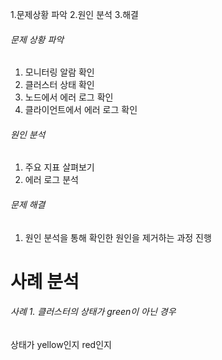 1.문제상황 파악
2.원인 분석
3.해결


###### 문제 상황 파악
1. 모니터링 알람 확인
2. 클러스터 상태 확인
3. 노드에서 에러 로그 확인
4. 클라이언트에서 에러 로그 확인

###### 원인 분석
1. 주요 지표 살펴보기
2. 에러 로그 분석

###### 문제 해결
1. 원인 분석을 통해 확인한 원인을 제거하는 과정 진행


# 사례 분석

###### 사례 1. 클러스터의 상태가 green이 아닌 경우

상태가 yellow인지 red인지 